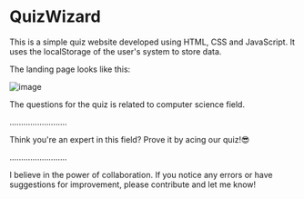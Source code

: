 # QuizWizard

This is a simple quiz website developed using HTML, CSS and JavaScript. It uses the localStorage of the user's system to store data.

The landing page looks like this:

![image](https://user-images.githubusercontent.com/97808507/221434380-4f51c2cf-2e70-44d1-917b-ac056999881b.png)


The questions for the quiz is related to computer science field.

.........................


Think you're an expert in this field? Prove it by acing our quiz!😎


.........................

I believe in the power of collaboration. If you notice any errors or have suggestions for improvement, please contribute and let me know!

